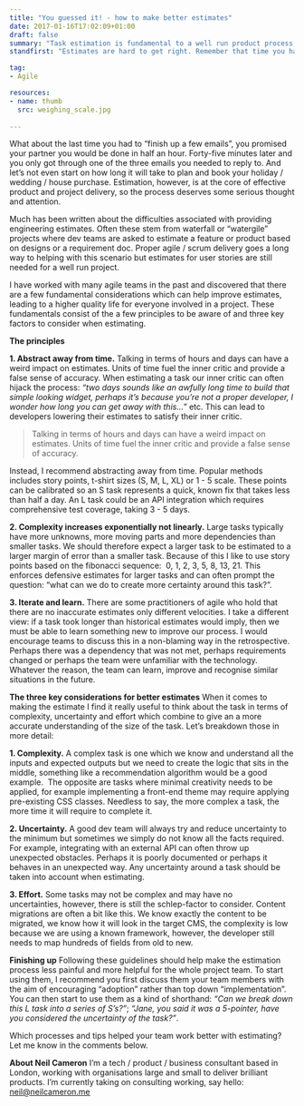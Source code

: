 ```yaml
---
title: "You guessed it! - how to make better estimates"
date: 2017-01-16T17:02:09+01:00
draft: false
summary: "Task estimation is fundamental to a well run product process, here's how you can do it better."
standfirst: "Estimates are hard to get right. Remember that time you had to clean the house, you thought you could get it done in “an hour or so” and it took half a day?"

tag: 
- Agile

resources:
- name: thumb
  src: weighing_scale.jpg
  
---
```

What about the last time you had to “finish up a few emails”, you promised your partner you would be done in half an hour. Forty-five minutes later and you only got through one of the three emails you needed to reply to. And let’s not even start on how long it will take to plan and book your holiday / wedding / house purchase. Estimation, however, is at the core of effective product and project delivery, so the process deserves some serious thought and attention. 

Much has been written about the difficulties associated with providing engineering estimates. Often these stem from waterfall or “watergile” projects where dev teams are asked to estimate a feature or product based on designs or a requirement doc. Proper agile / scrum delivery goes a long way to helping with this scenario but estimates for user stories are still needed for a well run project.

I have worked with many agile teams in the past and discovered that there are a few fundamental considerations which can help improve estimates, leading to a higher quality life for everyone involved in a project. These fundamentals consist of the a few principles to be aware of and three key factors to consider when estimating.

**The principles**

**1\. Abstract away from time.** 
Talking in terms of hours and days can have a weird impact on estimates. Units of time fuel the inner critic and provide a false sense of accuracy. When estimating a task our inner critic can often hijack the process: _“two days sounds like an awfully long time to build that simple looking widget, perhaps it’s because you’re not a proper developer, I wonder how long you can get away with this...”_ etc. This can lead to developers lowering their estimates to satisfy their inner critic.

> Talking in terms of hours and days can have a weird impact on estimates. Units of time fuel the inner critic and provide a false sense of accuracy.

Instead, I recommend abstracting away from time. Popular methods includes story points, t-shirt sizes (S, M, L, XL) or 1 - 5 scale. These points can be calibrated so an S task represents a quick, known fix that takes less than half a day. An L task could be an API integration which requires comprehensive test coverage, taking 3 - 5 days.

**2\. Complexity increases exponentially not linearly.** 
Large tasks typically have more unknowns, more moving parts and more dependencies than smaller tasks. We should therefore expect a larger task to be estimated to a larger margin of error than a smaller task. Because of this I like to use story points based on the fibonacci sequence:  0, 1, 2, 3, 5, 8, 13, 21\. This enforces defensive estimates for larger tasks and can often prompt the question: “what can we do to create more certainty around this task?”.

**3\. Iterate and learn.** 
There are some practitioners of agile who hold that there are no inaccurate estimates only different velocities. I take a different view: if a task took longer than historical estimates would imply, then we must be able to learn something new to improve our process. I would encourage teams to discuss this in a non-blaming way in the retrospective. Perhaps there was a dependency that was not met, perhaps requirements changed or perhaps the team were unfamiliar with the technology. Whatever the reason, the team can learn, improve and recognise similar situations in the future.

**The three key considerations for better estimates**
When it comes to making the estimate I find it really useful to think about the task in terms of complexity, uncertainty and effort which combine to give an a more accurate understanding of the size of the task. Let’s breakdown those in more detail:

**1\. Complexity.** A complex task is one which we know and understand all the inputs and expected outputs but we need to create the logic that sits in the middle, something like a recommendation algorithm would be a good example.  The opposite are tasks where minimal creativity needs to be applied, for example implementing a front-end theme may require applying pre-existing CSS classes. Needless to say, the more complex a task, the more time it will require to complete it.

**2\. Uncertainty.** A good dev team will always try and reduce uncertainty to the minimum but sometimes we simply do not know all the facts required. For example, integrating with an external API can often throw up unexpected obstacles. Perhaps it is poorly documented or perhaps it behaves in an unexpected way. Any uncertainty around a task should be taken into account when estimating.

**3\. Effort.** Some tasks may not be complex and may have no uncertainties, however, there is still the schlep-factor to consider. Content migrations are often a bit like this. We know exactly the content to be migrated, we know how it will look in the target CMS, the complexity is low because we are using a known framework, however, the developer still needs to map hundreds of fields from old to new.

**Finishing up**
Following these guidelines should help make the estimation process less painful and more helpful for the whole project team. To start using them, I recommend you first discuss them your team members with the aim of encouraging “adoption” rather than top down “implementation”. You can then start to use them as a kind of shorthand: _“Can we break down this L task into a series of S’s?”_; _“Jane, you said it was a 5-pointer, have you considered the uncertainty of the task?”_.

Which processes and tips helped your team work better with estimating? Let me know in the comments below.

**About Neil Cameron**
I’m a tech / product / business consultant based in London, working with organisations large and small to deliver brilliant products. I’m currently taking on consulting working, say hello: [neil@neilcameron.me](mailto:neil@neilcameron.me)